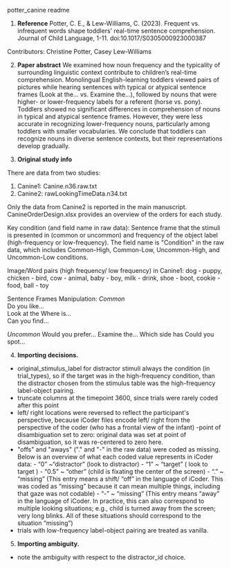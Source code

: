 potter_canine readme

1. **Reference**
Potter, C. E., & Lew-Williams, C. (2023). Frequent vs. infrequent words shape toddlers’ real-time sentence comprehension. Journal of Child Language, 1-11. doi:10.1017/S0305000923000387

Contributors: Christine Potter, Casey Lew-Williams

2. **Paper abstract**
We examined how noun frequency and the typicality of surrounding linguistic context contribute to children’s real-time comprehension. Monolingual English-learning toddlers viewed pairs of pictures while hearing sentences with typical or atypical sentence frames (Look at the… vs. Examine the…), followed by nouns that were higher- or lower-frequency labels for a referent (horse vs. pony). Toddlers showed no significant differences in comprehension of nouns in typical and atypical sentence frames. However, they were less accurate in recognizing lower-frequency nouns, particularly among toddlers with smaller vocabularies. We conclude that toddlers can recognize nouns in diverse sentence contexts, but their representations develop gradually.

3. **Original study info**

There are data from two studies:
1. Canine1: Canine.n36.raw.txt
2. Canine2: rawLookingTimeData.n34.txt

Only the data from Canine2 is reported in the main manuscript. CanineOrderDesign.xlsx provides an overview of the orders for each study.

Key condition (and field name in raw data): 
Sentence frame that the stimuli is presented in (common or uncommon) and frequency of the object label (high-frequency or low-frequency). The field name is "Condition" in the raw data, which includes Common-High, Common-Low, Uncommon-High, and Uncommon-Low conditions. 

Image/Word pairs (high frequency/ low frequency) in Canine1:
dog - puppy, 
chicken - bird, 
cow - animal, 
baby - boy, 
milk - drink, 
shoe - boot, 
cookie - food, 
ball - toy 

Sentence Frames Manipulation:
*Common*	
Do you like…	
Look at the	
Where is…	
Can you find…	

*Uncommon*
Would you prefer…
Examine the…
Which side has
Could you spot…


4. **Importing decisions.** 
- original_stimulus_label for distractor stimuli always the condition (in trial_types), so if the target was in the high-frequency condition, than the distractor chosen from the stimulus table was the high-frequency label-object pairing.
- truncate columns at the timepoint 3600, since trials were rarely coded after this point
- left/ right locations were reversed to reflect the participant's perspective, because iCoder files encode left/ right from the perspective of the coder (who has a frontal view of the infant)
-point of disambiguation set to zero: original data was set at point of disambiguation, so it was re-centered to zero here.
- "offs" and "aways" ("." and "-" in the raw data) were coded as missing. Below is an overview of what each coded value represents in iCoder data:
        - “0” ~“distractor” (look to distractor)
        - “1” ~ “target” ( look to target )
        - “0.5” ~ “other” (child is fixating the center of the screen)
        - “.” ~ “missing” (This entry means a shift/ “off” in the language of iCoder. This was coded as “missing” because it can mean multiple things, including that gaze was not codable)
        - “-” ~ “missing” (This entry means “away” in the language of iCoder. In practice, this can also correspond to multiple looking situations; e.g., child is turned away from the screen; very long blinks. All of these situations should correspond to the situation “missing”)
- trials with low-frequency label-object pairing are treated as vanilla.

5. **Importing ambiguity.** 
- note the ambiguity with respect to the distractor_id choice.